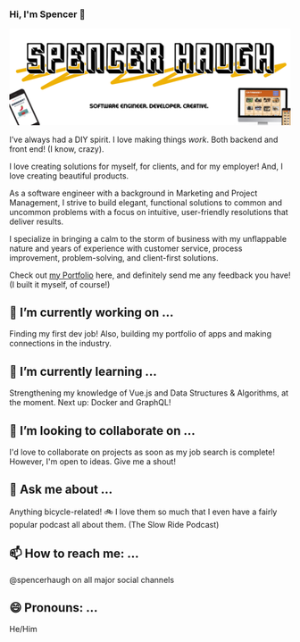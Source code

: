 ### Hi, I'm Spencer 👋

![Head image](/images/github-head-01.png)

I’ve always had a DIY spirit. I love making things *work*. Both backend and front end! 
(I know, crazy).

I love creating solutions for myself, for clients, and for my employer! And, I love creating beautiful products.

As a software engineer with a background in Marketing and Project Management, I strive to build elegant, functional solutions to common and uncommon problems with a focus on intuitive, user-friendly resolutions that deliver results.

I specialize in bringing a calm to the storm of business with my unflappable nature and years of experience with customer service, process improvement, problem-solving, and client-first solutions.

Check out [my Portfolio](https://spencerhaugh.dev) here, and definitely send me any feedback you have! (I built it myself, of course!)


## 🔭 I’m currently working on ...
Finding my first dev job! Also, building my portfolio of apps and making connections in the industry.

## 🌱 I’m currently learning ...
Strengthening my knowledge of Vue.js and Data Structures & Algorithms, at the moment. Next up: Docker and GraphQL!
## 👯 I’m looking to collaborate on ...
I'd love to collaborate on projects as soon as my job search is complete! However, I'm open to ideas. Give me a shout!
## 💬 Ask me about ...
Anything bicycle-related! :bike:  I love them so much that I even have a fairly popular podcast all about them. (The Slow Ride Podcast)
## 📫 How to reach me: ...
@spencerhaugh on all major social channels

## 😄 Pronouns: ...
He/Him

